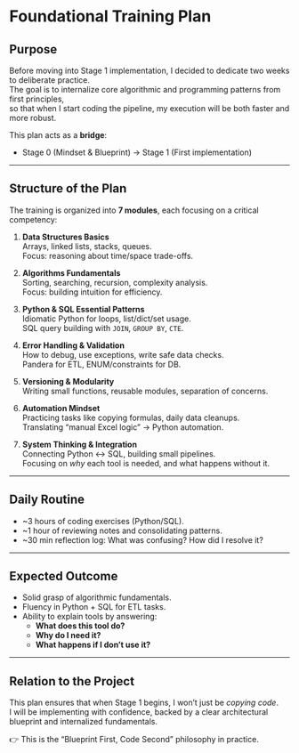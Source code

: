 # Foundational Training Plan

## Purpose
Before moving into Stage 1 implementation, I decided to dedicate two weeks to deliberate practice.  
The goal is to internalize core algorithmic and programming patterns from first principles,  
so that when I start coding the pipeline, my execution will be both faster and more robust.

This plan acts as a **bridge**:  
- Stage 0 (Mindset & Blueprint) → Stage 1 (First implementation)

---

## Structure of the Plan

The training is organized into **7 modules**, each focusing on a critical competency:  

1. **Data Structures Basics**  
   Arrays, linked lists, stacks, queues.  
   Focus: reasoning about time/space trade-offs.

2. **Algorithms Fundamentals**  
   Sorting, searching, recursion, complexity analysis.  
   Focus: building intuition for efficiency.

3. **Python & SQL Essential Patterns**  
   Idiomatic Python for loops, list/dict/set usage.  
   SQL query building with `JOIN`, `GROUP BY`, `CTE`.

4. **Error Handling & Validation**  
   How to debug, use exceptions, write safe data checks.  
   Pandera for ETL, ENUM/constraints for DB.

5. **Versioning & Modularity**  
   Writing small functions, reusable modules, separation of concerns.

6. **Automation Mindset**  
   Practicing tasks like copying formulas, daily data cleanups.  
   Translating “manual Excel logic” → Python automation.

7. **System Thinking & Integration**  
   Connecting Python ↔ SQL, building small pipelines.  
   Focusing on *why* each tool is needed, and what happens without it.

---

## Daily Routine
- ~3 hours of coding exercises (Python/SQL).
- ~1 hour of reviewing notes and consolidating patterns.
- ~30 min reflection log: What was confusing? How did I resolve it?

---

## Expected Outcome
- Solid grasp of algorithmic fundamentals.  
- Fluency in Python + SQL for ETL tasks.  
- Ability to explain tools by answering:
  - **What does this tool do?**
  - **Why do I need it?**
  - **What happens if I don’t use it?**

---

## Relation to the Project
This plan ensures that when Stage 1 begins, I won’t just be *copying code*.  
I will be implementing with confidence, backed by a clear architectural blueprint and internalized fundamentals.

👉 This is the “Blueprint First, Code Second” philosophy in practice.
